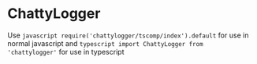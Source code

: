 # ChattyLogger 
Use ```javascript
require('chattylogger/tscomp/index').default``` for use in normal javascript and ```typescript
import ChattyLogger from 'chattylogger'``` for use in typescript
